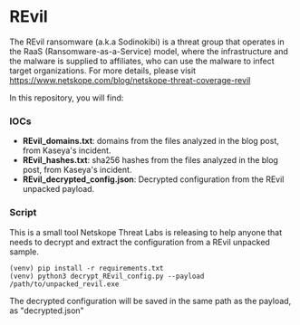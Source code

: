 # REvil
The REvil ransomware (a.k.a Sodinokibi) is a threat group that operates in the RaaS (Ransomware-as-a-Service) model, where the infrastructure and the malware is supplied to affiliates, who can use the malware to infect target organizations. For more details, please visit https://www.netskope.com/blog/netskope-threat-coverage-revil

In this repository, you will find:

### IOCs
* **REvil_domains.txt**: domains from the files analyzed in the blog post, from Kaseya's incident.
* **REvil_hashes.txt**: sha256 hashes from the files analyzed in the blog post, from Kaseya's incident.
* **REvil_decrypted_config.json**: Decrypted configuration from the REvil unpacked payload.

### Script

This is a small tool Netskope Threat Labs is releasing to help anyone that needs to decrypt and extract the configuration from a REvil unpacked sample.

```shell
(venv) pip install -r requirements.txt
(venv) python3 decrypt_REvil_config.py --payload /path/to/unpacked_revil.exe
```

The decrypted configuration will be saved in the same path as the payload, as "decrypted.json"
